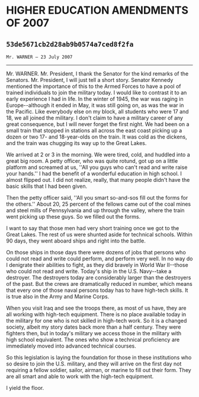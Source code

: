 # HIGHER EDUCATION AMENDMENTS OF 2007
## `53de5671cb2d28ab9b0574a7ced8f2fa`
`Mr. WARNER — 23 July 2007`

---


Mr. WARNER. Mr. President, I thank the Senator for the kind remarks 
of the Senators. Mr. President, I will just tell a short story. Senator 
Kennedy mentioned the importance of this to the Armed Forces to have a 
pool of trained individuals to join the military today. I would like to 
contrast it to an early experience I had in life. In the winter of 
1945, the war was raging in Europe--although it ended in May, it was 
still going on, as was the war in the Pacific. Like everybody else on 
my block, all students who were 17 and 18, we all joined the military. 
I don't claim to have a military career of any great consequence, but I 
will never forget the first night. We had been on a small train that 
stopped in stations all across the east coast picking up a dozen or two 
17- and 18-year-olds on the train. It was cold as the dickens, and the 
train was chugging its way up to the Great Lakes.

We arrived at 2 or 3 in the morning. We were tired, cold, and huddled 
into a great big room. A petty officer, who was quite rotund, got up on 
a little platform and screamed at us, ''All you guys who can't read and 
write raise your hands.'' I had the benefit of a wonderful education in 
high school. I almost flipped out. I did not realize, really, that many 
people didn't have the basic skills that I had been given.

Then the petty officer said, ''All you smart so-and-sos fill out the 
forms for the others.'' About 20, 25 percent of the fellows came out of 
the coal mines and steel mills of Pennsylvania and up through the 
valley, where the train went picking up these guys. So we filled out 
the forms.

I want to say that those men had very short training once we got to 
the Great Lakes. The rest of us were shunted aside for technical 
schools. Within 90 days, they went aboard ships and right into the 
battle.

On those ships in those days there were dozens of jobs that persons 
who could not read and write could perform, and perform very well. In 
no way do I denigrate their abilities to fight, as they did bravely in 
World War II--those who could not read and write. Today's ship in the 
U.S. Navy--take a destroyer. The destroyers today are considerably 
larger than the destroyers of the past. But the crews are dramatically 
reduced in number, which means that every one of those naval persons 
today has to have high-tech skills. It is true also in the Army and 
Marine Corps.



When you visit Iraq and see the troops there, as most of us have, 
they are all working with high-tech equipment. There is no place 
available today in the military for one who is not skilled in high-tech 
work. So it is a changed society, albeit my story dates back more than 
a half century. They were fighters then, but in today's military we 
access those in the military with high school equivalent. The ones who 
show a technical proficiency are immediately moved into advanced 
technical courses.

So this legislation is laying the foundation for those in these 
institutions who so desire to join the U.S. military, and they will 
arrive on the first day not requiring a fellow soldier, sailor, airman, 
or marine to fill out their form. They are all smart and able to work 
with the high-tech equipment.

I yield the floor.